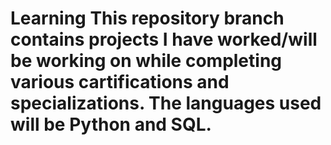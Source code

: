 <h1>  Learning
This repository branch contains projects I have worked/will be working on while completing various cartifications and specializations. The languages used will be Python and SQL.
